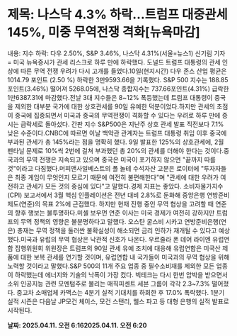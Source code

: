# **제목: 나스닥 4.3% 하락…트럼프 대중관세 145%, 미중 무역전쟁 격화[뉴욕마감]**

  내용: 지수 하락: 다우 2.50%, S&P 3.46%, 나스닥 4.31%(서울=뉴스1) 신기림 기자 = 미국 뉴욕증시가 관세 리스크로 하루 만에 하락했다. 도널드 트럼프 대통령의 관세 인상에 따른 무역 전쟁 우려가 다시 고개를 들었다.10일(현지시간) 다우 존스 산업 평균은 1014.79 포인트 (2.50 %) 하락한 3만9593.66을 기록했다. S&P 500 지수는 188.85포인트(3.46%) 떨어져 5268.05에, 나스닥 종합지수는 737.66포인트(4.31%) 급락한 1만6387.31에 마감했다.전날 3대 지수들은 8~12% 폭등했는데 트럼프 대통령이 중국을 제외한 대부분 국가에 대한 상호관세를 90일 유예한 덕분이었다.하지만 관세의 초점이 중국에 집중되면서 미국과 중국의 무역전쟁이 격화할 수 있다는 우려로 하루 만에 증시는 급락세로 돌아섰다. 간판 지수 S&P500은 지난주 상호 관세 발표 직전보다 7.1% 낮은 수준이다.CNBC에 따르면 이날 백악관 관계자는 트럼프 대통령 취임 이후 중국에 부과된 관세가 총 145%라는 점을 명확히 했다. 9일 발표한 125%의 상호관세에, 2월 펜타닐 문제로 10%씩 2번에 걸쳐 부과했던 총 20%의 관세를 더해야 한다는 것이다.중국과의 무역 전쟁은 지속되고 있으며 중국은 미국이 포기하지 않으면 "끝까지 따를 것"이라고 다짐했다.머피앤사일베스트의 폴 놀테 수석자산 고문은 로이터에 "투자자들은 최종 게임이 무엇인지 모르기 때문에 여전히 불편해한다"며 "관세에 대한 우려가 여전하고 관세가 모든 것의 중심에 있다"고 말했다.경제 지표는 좋았다. 소비자물가지수(CPI) 보고서에서 3월 핵심 인플레이션은 전년 대비 2.8%로 둔화해 중앙은행 연방준비제도(연준)의 목표 2%에 근접했다. 하지만 현재 진행 중인 무역 협상을 고려할 때 연준의 향후 행보는 불투명하다.미셸 보우먼 연준 이사는 미국 경제가 여전히 강하지만 트럼프의 무역 정책의 영향은 불분명하다고 말했다. 오스탄 굴스비 시카고 연방준비은행(연은) 총재는 무역 정책을 둘러싼 불확실성이 해소되면 금리 인하가 재개될 수 있다고 예상했다.미국과 유럽의 무역 협상은 낙관적 신호가 나온다. 우르줄라 폰 데어 라이엔 유럽연합 집행위원회 위원장은 트럼프의 90일 관세 유예 조치에 대응해 유럽연합은 미국산 제품에 대한 보복 관세를 연기할 것이며, 유럽연합 내 국가들이 미국과의 무역 협상을 위해 노력할 것이라고 말했다.S&P 500의 11개 주요 업종 중 필수소비재를 제외한 모든 업종이 하락했는데 에너지와 기술의 낙폭이 가장 컸다. 빅테크는 다시 한번 압박을 받으면서 소위 인공지능 관련 모멘텀주로 불리는 매직피센트 세븐 그룹이 각각 2.3~7.3% 떨어졌다. 중고차 소매업체 카맥스는 4분기 실적 기대치를 하회한 후 17.0% 폭락했다. 1분기 실적 시즌은 다음날 JP모건 체이스, 모건 스탠리, 웰스 파고 등 대형 은행의 실적 발표로 시작된다.

  **날짜: 2025.04.11. 오전 6:162025.04.11. 오전 6:20**